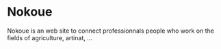 # Nokoue

Nokoue is an web site to connect professionnals people who work on the fields of agriculture, artinat, ... 
